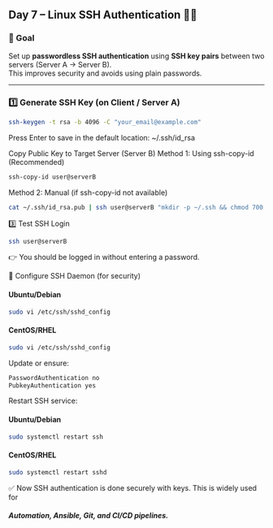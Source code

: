 ## Day 7 – Linux SSH Authentication 🔑🐧

### 🎯 Goal
Set up **passwordless SSH authentication** using **SSH key pairs** between two servers (Server A → Server B).  
This improves security and avoids using plain passwords.

---

### 1️⃣ Generate SSH Key (on Client / Server A)
```bash
ssh-keygen -t rsa -b 4096 -C "your_email@example.com"
```
Press Enter to save in the default location: ~/.ssh/id_rsa

Copy Public Key to Target Server (Server B)
Method 1: Using ssh-copy-id (Recommended)
```bash
ssh-copy-id user@serverB
```
Method 2: Manual (if ssh-copy-id not available)
```bash
cat ~/.ssh/id_rsa.pub | ssh user@serverB "mkdir -p ~/.ssh && chmod 700 ~/.ssh && cat >> ~/.ssh/authorized_keys && chmod 600 ~/.ssh/authorized_keys"
```
3️⃣ Test SSH Login
```bash
ssh user@serverB
```

👉 You should be logged in without entering a password.

🔧 Configure SSH Daemon (for security)
#### Ubuntu/Debian
```bash
sudo vi /etc/ssh/sshd_config
```
#### CentOS/RHEL
```bash
sudo vi /etc/ssh/sshd_config
```

Update or ensure:
```bash
PasswordAuthentication no
PubkeyAuthentication yes
```

Restart SSH service:

#### Ubuntu/Debian
```bash
sudo systemctl restart ssh
```

#### CentOS/RHEL
```bash
sudo systemctl restart sshd
```

✅ Now SSH authentication is done securely with keys.
This is widely used for 
##### Automation, Ansible, Git, and CI/CD pipelines.
